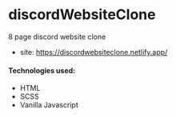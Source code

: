 # discordWebsiteClone
8 page discord website clone
- site: https://discordwebsiteclone.netlify.app/

#### Technologies used:
- HTML
- SCSS
- Vanilla Javascript
